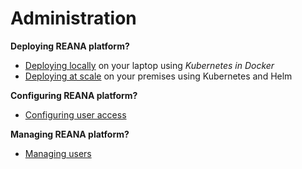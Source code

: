 # Administration

**Deploying REANA platform?**

- [Deploying locally](deployment/deploying-locally) on your laptop using _Kubernetes in Docker_
- [Deploying at scale](deployment/deploying-at-scale) on your premises using Kubernetes and Helm

**Configuring REANA platform?**

- [Configuring user access](configuration/configuring-access)

**Managing REANA platform?**

- [Managing users](management/managing-users)
